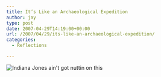 ```yaml
---
title: It’s Like an Archaeological Expedition
author: jay
type: post
date: 2007-04-29T14:19:00+00:00
url: /2007/04/29/its-like-an-archaeological-expedition/
categories:
  - Reflections

---
```

![Indiana Jones ain't got nuttin on this][1]

 [1]: https://cdn.rambleon.org/migrate/2007/04/expedition.jpg